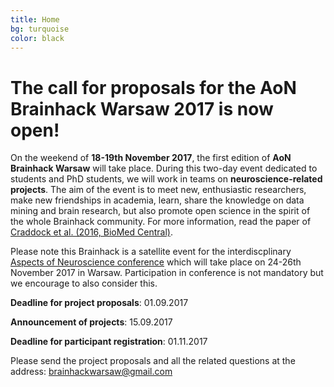 ```yaml
---
title: Home
bg: turquoise
color: black
---
```

	
# The call for proposals for the AoN Brainhack Warsaw 2017 is now open!


On the weekend of **18-19th November 2017**, the first edition of **AoN Brainhack Warsaw** will take place. During this two-day event dedicated to students and PhD students, we will work in teams on **neuroscience-related projects**. The aim of the event is to meet new, enthusiastic researchers, make new friendships in academia, learn, share the knowledge on data mining and brain research, but also promote open science in the spirit of the whole Brainhack community. For more information, read the paper of [Craddock et al. (2016, BioMed Central)](https://gigascience.biomedcentral.com/articles/10.1186/s13742-016-0121-x). 


Please note this Brainhack is a satellite event for the interdiscplinary [Aspects of Neuroscience conference](http://neuroaspects.org/) which will take place on 24-26th November 2017 in Warsaw.  Participation in conference is not mandatory but we encourage to also consider this.

**Deadline for project proposals**:                     01.09.2017

**Announcement of projects**:                           15.09.2017

**Deadline for participant registration**:               01.11.2017

Please send the project proposals and all the related questions at the address: [brainhackwarsaw@gmail.com](mailto:brainhackwarsaw@gmail.com)




